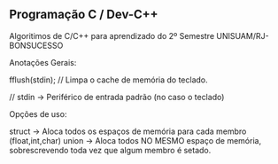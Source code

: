 ﻿## Programação C / Dev-C++
Algoritimos de C/C++ para aprendizado do 2º Semestre UNISUAM/RJ-BONSUCESSO 


Anotações Gerais:

fflush(stdin); // Limpa o cache de memória do teclado. 

// stdin -> Periférico de entrada padrão (no caso o teclado)



Opções de uso:

struct -> Aloca todos os espaços de memória para cada membro (float,int,char)
union  -> Aloca todos NO MESMO espaço de memória, sobrescrevendo toda vez que algum membro é setado.
